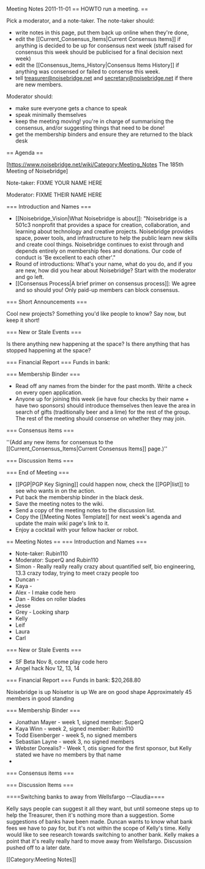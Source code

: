Meeting Notes 2011-11-01 
 == HOWTO run a meeting. ==

Pick a moderator, and a note-taker. The note-taker should:

* write notes in this page, put them back up online when they're done,
* edit the [[Current_Consensus_Items|Current Consensus Items]] if anything is decided to be up for consensus next week (stuff raised for consensus this week should be publicised for a final decision next week)
* edit the [[Consensus_Items_History|Consensus Items History]] if anything was consensed or failed to consense this week.
* tell treasurer@noisebridge.net and secretary@noisebridge.net if there are new members.

Moderator should:
* make sure everyone gets a chance to speak
* speak minimally themselves
* keep the meeting moving! you're in charge of summarising the consensus, and/or suggesting things that need to be done!
* get the membership binders and ensure they are returned to the black desk

== Agenda ==

[https://www.noisebridge.net/wiki/Category:Meeting_Notes The 185th Meeting of Noisebridge]

Note-taker: FIXME YOUR NAME HERE

Moderator: FIXME THEIR NAME HERE
 

=== Introduction and Names ===
* [[Noisebridge_Vision|What Noisebridge is about]]: "Noisebridge is a 501c3 nonprofit that provides a space for creation, collaboration, and learning about technology and creative projects. Noisebridge provides space, power tools, and infrastructure to help the public learn new skills and create cool things. Noisebridge continues to exist through and depends entirely on membership fees and donations. Our code of conduct is 'Be excellent to each other'."
* Round of introductions: What's your name, what do you do, and if you are new, how did you hear about Noisebridge? Start with the moderator and go left.
* [[Consensus Process|A brief primer on consensus process]]: We agree and so should you! Only paid-up members can block consensus.

=== Short Announcements ===

Cool new projects? Something you'd like people to know? Say now, but keep it short!

=== New or Stale Events ===

Is there anything new happening at the space?
Is there anything that has stopped happening at the space?

=== Financial Report ===
Funds in bank: 


=== Membership Binder ===
* Read off any names from the binder for the past month. Write a check on every open application.
* Anyone up for joining this week (ie have four checks by their name + have two sponsors) should introduce themselves then leave the area in search of gifts (traditionally beer and a lime) for the rest of the group. The rest of the meeting should consense on whether they may join.

=== Consensus items ===

''(Add any new items for consensus to the [[Current_Consensus_Items|Current Consensus Items]] page.)''

=== Discussion Items ===


=== End of Meeting ===
* [[PGP|PGP Key Signing]] could happen now, check the [[PGP|list]] to see who wants in on the action.
* Put back the membership binder in the black desk.
* Save the meeting notes to the wiki.
* Send a copy of the meeting notes to the discussion list.
* Copy the [[Meeting Notes Template]] for next week's agenda and update the main wiki page's link to it.
* Enjoy a cocktail with your fellow hacker or robot.


== Meeting Notes ==
=== Introduction and Names ===
* Note-taker: Rubin110
* Moderator: SuperQ and Rubin110
* Simon - Really really really crazy about quantified self, bio engineering, 13.3 crazy today, trying to meet crazy people too
* Duncan - 
* Kaya -
* Alex - I make code hero
* Dan - Rides on roller blades
* Jesse
* Grey - Looking sharp
* Kelly
* Leif
* Laura
* Carl

=== New or Stale Events ===

* SF Beta Nov 8, come play code hero
* Angel hack Nov 12, 13, 14

=== Financial Report ===
Funds in bank: $20,268.80

Noisebridge is up
Noisetor is up
We are on good shape
Approximately 45 members in good standing

=== Membership Binder ===
* Jonathan Mayer - week 1, signed member: SuperQ
* Kaya Winn - week 2, signed member: Rubin110
* Todd Eisenberger - week 5, no signed members
* Sebastian Layne - week 3, no signed members
* Webster Dorealis? - Week 1, otis signed for the first sponsor, but Kelly stated we have no members by that name
* 
=== Consensus items ===

=== Discussion Items ===

====Switching banks to away from Wellsfargo --Claudia====

Kelly says people can suggest it all they want, but until someone steps up to help the Treasurer, then it's nothing more than a suggestion. Some suggestions of banks have been made. Duncan wants to know what bank fees we have to pay for, but it's not within the scope of Kelly's time. Kelly would like to see research towards switching to another bank. Kelly makes a point that it's really really hard to move away from Wellsfargo. Discussion pushed off to a later date.

[[Category:Meeting Notes]]